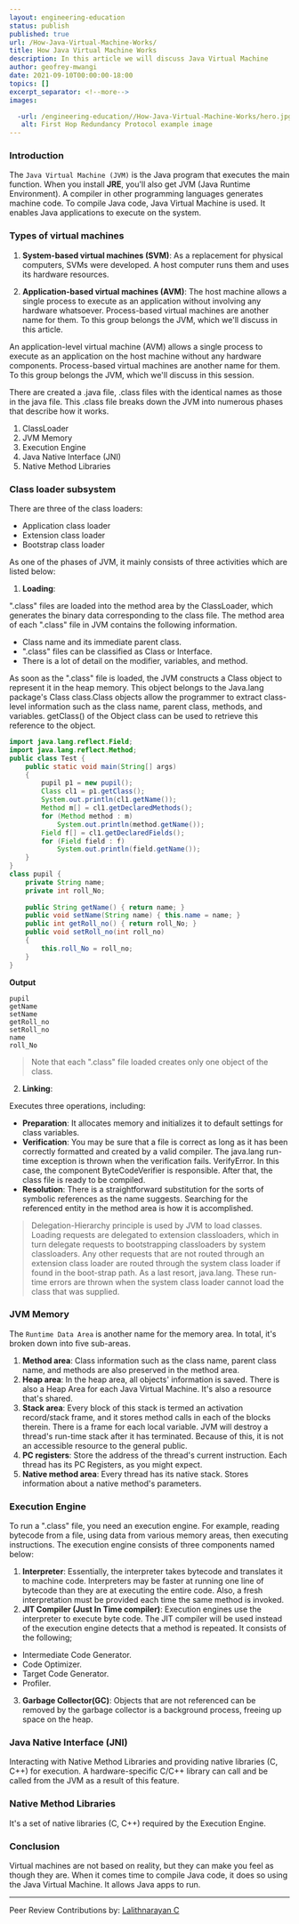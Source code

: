 ```yaml
---
layout: engineering-education
status: publish
published: true
url: /How-Java-Virtual-Machine-Works/
title: How Java Virtual Machine Works
description: In this article we will discuss Java Virtual Machine
author: geofrey-mwangi
date: 2021-09-10T00:00:00-18:00
topics: []
excerpt_separator: <!--more-->
images:

  -url: /engineering-education//How-Java-Virtual-Machine-Works/hero.jpg
   alt: First Hop Redundancy Protocol example image
---
```


### Introduction

The `Java Virtual Machine (JVM)` is the Java program that executes the main function. When you install **JRE**, you'll also get JVM (Java Runtime Environment). A compiler in other programming languages generates machine code. To compile Java code, Java Virtual Machine is used. It enables Java applications to execute on the system.

### Types of virtual machines

1. **System-based virtual machines (SVM)**: As a replacement for physical computers, SVMs were developed. A host computer runs them and uses its hardware resources.

2. **Application-based virtual machines (AVM)**: The host machine allows a single process to execute as an application without involving any hardware whatsoever. Process-based virtual machines are another name for them. To this group belongs the JVM, which we'll discuss in this article.

An application-level virtual machine (AVM) allows a single process to execute as an application on the host machine without any hardware components. Process-based virtual machines are another name for them. To this group belongs the JVM, which we'll discuss in this session.

There are created a .java file, .class files with the identical names as those in the java file. This .class file breaks down the JVM into numerous phases that describe how it works.

1. ClassLoader
2. JVM Memory 
3. Execution Engine 
4. Java Native Interface (JNI)
5. Native Method Libraries

### Class loader subsystem

There are three of the class loaders:
- Application class loader
- Extension class loader
- Bootstrap class loader

As one of the phases of JVM, it mainly consists of three activities which are listed below:
1. **Loading**:

 ".class" files are loaded into the method area by the ClassLoader, which generates the binary data corresponding to the class file. The method area of each ".class" file in JVM contains the following information.
- Class name and its immediate parent class.
- ".class" files can be classified as Class or Interface.
- There is a lot of detail on the modifier, variables, and method.

As soon as the ".class" file is loaded, the JVM constructs a Class object to represent it in the heap memory. This object belongs to the Java.lang package's Class class.Class objects allow the programmer to extract class-level information such as the class name, parent class, methods, and variables. getClass() of the Object class can be used to retrieve this reference to the object.

```java
import java.lang.reflect.Field;
import java.lang.reflect.Method;
public class Test {
    public static void main(String[] args)
    {
        pupil p1 = new pupil();
        Class cl1 = p1.getClass();
        System.out.println(cl1.getName());
        Method m[] = cl1.getDeclaredMethods();
        for (Method method : m)
            System.out.println(method.getName());
        Field f[] = cl1.getDeclaredFields();
        for (Field field : f)
            System.out.println(field.getName());
    }
}
class pupil {
    private String name;
    private int roll_No;
  
    public String getName() { return name; }
    public void setName(String name) { this.name = name; }
    public int getRoll_no() { return roll_No; }
    public void setRoll_no(int roll_no)
    {
        this.roll_No = roll_no;
    }
}
```
**Output**
```
pupil
getName
setName
getRoll_no
setRoll_no
name
roll_No
```
> Note that each ".class" file loaded creates only one object of the class.

2. **Linking**:

Executes three operations, including:

- **Preparation**: It allocates memory and initializes it to default settings for class variables.
- **Verification**: You may be sure that a file is correct as long as it has been correctly formatted and created by a valid compiler. The java.lang run-time exception is thrown when the verification fails. VerifyError. In this case, the component ByteCodeVerifier is responsible. After that, the class file is ready to be compiled.
- **Resolution**: There is a straightforward substitution for the sorts of symbolic references as the name suggests. Searching for the referenced entity in the method area is how it is accomplished.

> Delegation-Hierarchy principle is used by JVM to load classes. Loading requests are delegated to extension classloaders, which in turn delegate requests to bootstrapping classloaders by system classloaders. Any other requests that are not routed through an extension class loader are routed through the system class loader if found in the boot-strap path. As a last resort, java.lang. These run-time errors are thrown when the system class loader cannot load the class that was supplied.

### JVM Memory 

The `Runtime Data Area` is another name for the memory area. In total, it's broken down into five sub-areas.

1. **Method area**: Class information such as the class name, parent class name, and methods are also preserved in the method area.
2. **Heap area**: In the heap area, all objects' information is saved. There is also a Heap Area for each Java Virtual Machine. It's also a resource that's shared.
3. **Stack area**: Every block of this stack is termed an activation record/stack frame, and it stores method calls in each of the blocks therein. There is a frame for each local variable. JVM will destroy a thread's run-time stack after it has terminated. Because of this, it is not an accessible resource to the general public.
4. **PC registers**: Store the address of the thread's current instruction. Each thread has its PC Registers, as you might expect.
5. **Native method area**: Every thread has its native stack. Stores information about a native method's parameters.

### Execution Engine

To run a ".class" file, you need an execution engine. For example, reading bytecode from a file, using data from various memory areas, then executing instructions. The execution engine consists of three components named below:

1. **Interpreter**: Essentially, the interpreter takes bytecode and translates it to machine code. Interpreters may be faster at running one line of bytecode than they are at executing the entire code. Also, a fresh interpretation must be provided each time the same method is invoked.
2. **JIT Compiler (Just In Time compiler)**: Execution engines use the interpreter to execute byte code. The JIT compiler will be used instead of the execution engine detects that a method is repeated. It consists of the following;
-  Intermediate Code Generator.
- Code Optimizer.
- Target Code Generator.
- Profiler.
3. **Garbage Collector(GC)**: Objects that are not referenced can be removed by the garbage collector is a background process, freeing up space on the heap.

### Java Native Interface (JNI)
Interacting with Native Method Libraries and providing native libraries (C, C++) for execution. A hardware-specific C/C++ library can call and be called from the JVM as a result of this feature.

### Native Method Libraries
It's a set of native libraries (C, C++) required by the Execution Engine.

### Conclusion
Virtual machines are not based on reality, but they can make you feel as though they are.  When it comes time to compile Java code, it does so using the Java Virtual Machine. It allows Java apps to run.

---
Peer Review Contributions by: [Lalithnarayan C](/engineering-education/authors/lalithnarayan-c/)
